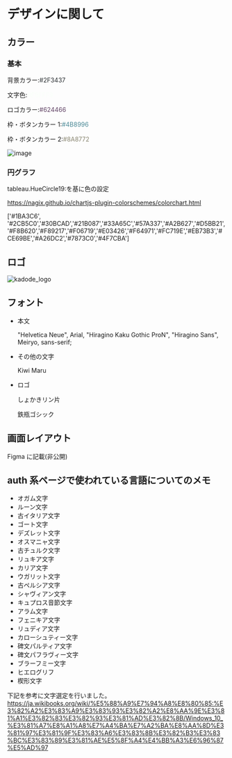 # デザインに関して

## カラー

### 基本

背景カラー:<span style="color:#2F3437">#2F3437</span>

文字色:<span style="color:#F9FFF9">#F9FFF9</span>

ロゴカラー:<span style="color:#624466">#624466</span>

枠・ボタンカラー 1:<span style="color:#4B8996">#4B8996</span>

枠・ボタンカラー 2:<span style="color:#8A8772">#8A8772</span>

![image](https://user-images.githubusercontent.com/63891531/122196315-1c688d00-ced2-11eb-8f2f-0b4d04c6340d.png)

### 円グラフ

tableau.HueCircle19:を基に色の設定

https://nagix.github.io/chartjs-plugin-colorschemes/colorchart.html

['#1BA3C6', '#2CB5C0','#30BCAD','#21B087','#33A65C','#57A337','#A2B627','#D5BB21','#F8B620','#F89217','#F06719','#E03426','#F64971','#FC719E','#EB73B3','#CE69BE','#A26DC2','#7873C0','#4F7CBA']

## ロゴ

![kadode_logo](https://user-images.githubusercontent.com/63891531/103437865-f165e600-4c6f-11eb-8d7b-70669e479706.png)

## フォント

-   本文

    "Helvetica Neue", Arial, "Hiragino Kaku Gothic ProN", "Hiragino Sans", Meiryo, sans-serif;

-   その他の文字

    Kiwi Maru

-   ロゴ

    しょかきリン片

    鉄瓶ゴシック

## 画面レイアウト

Figma に記載(非公開)

## auth 系ページで使われている言語についてのメモ

-   オガム文字
-   ルーン文字
-   古イタリア文字
-   ゴート文字
-   デズレット文字
-   オスマニャ文字
-   古チュルク文字
-   リュキア文字
-   カリア文字
-   ウガリット文字
-   古ペルシア文字
-   シャヴィアン文字
-   キュプロス音節文字
-   アラム文字
-   フェニキア文字
-   リュディア文字
-   カローシュティー文字
-   碑文パルティア文字
-   碑文パフラヴィー文字
-   ブラーフミー文字
-   ヒエログリフ
-   楔形文字

下記を参考に文字選定を行いました。
https://ja.wikibooks.org/wiki/%E5%88%A9%E7%94%A8%E8%80%85:%E3%82%A2%E3%83%A9%E3%83%93%E3%82%A2%E8%AA%9E%E3%81%A1%E3%82%83%E3%82%93%E3%81%AD%E3%82%8B/Windows_10_%E3%81%A7%E8%A1%A8%E7%A4%BA%E7%A2%BA%E8%AA%8D%E3%81%97%E3%81%9F%E3%83%A6%E3%83%8B%E3%82%B3%E3%83%BC%E3%83%89%E3%81%AE%E5%8F%A4%E4%BB%A3%E6%96%87%E5%AD%97
